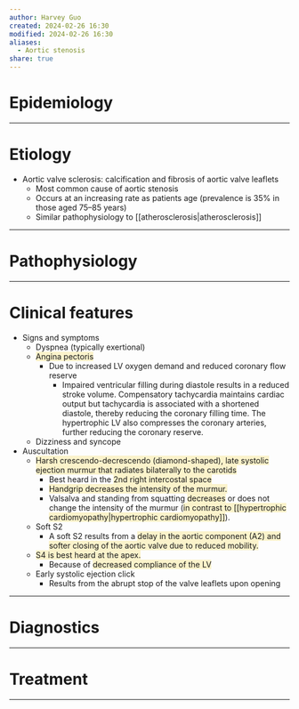 ```yaml
---
author: Harvey Guo
created: 2024-02-26 16:30
modified: 2024-02-26 16:30
aliases:
  - Aortic stenosis
share: true
---
```

# Epidemiology


---
# Etiology
- Aortic valve sclerosis: calcification and fibrosis of aortic valve leaflets
	- Most common cause of aortic stenosis
	- Occurs at an increasing rate as patients age (prevalence is 35% in those aged 75–85 years) 
	- Similar pathophysiology to [[atherosclerosis|atherosclerosis]]

---
# Pathophysiology


---
# Clinical features
- Signs and symptoms
	- Dyspnea (typically exertional)
	- <span style="background:rgba(240, 200, 0, 0.2)">Angina pectoris</span>
		- Due to increased LV oxygen demand and reduced coronary flow reserve
			- Impaired ventricular filling during diastole results in a reduced stroke volume. Compensatory tachycardia maintains cardiac output but tachycardia is associated with a shortened diastole, thereby reducing the coronary filling time. The hypertrophic LV also compresses the coronary arteries, further reducing the coronary reserve.
	- Dizziness and syncope
- Auscultation
	- <span style="background:rgba(240, 200, 0, 0.2)">Harsh crescendo-decrescendo (diamond-shaped), late systolic ejection murmur that radiates bilaterally to the carotids</span>
		- Best heard in the <span style="background:rgba(240, 200, 0, 0.2)">2nd right intercostal space </span>
		- <span style="background:rgba(240, 200, 0, 0.2)">Handgrip decreases the intensity of the murmur. </span>
		- Valsalva and standing from squatting <span style="background:rgba(240, 200, 0, 0.2)">decreases</span> or does not change the intensity of the murmur (<span style="background:rgba(240, 200, 0, 0.2)">in contrast to [[hypertrophic cardiomyopathy|hypertrophic cardiomyopathy]]</span>). 
	- Soft S2 
		- A soft S2 results from a <span style="background:rgba(240, 200, 0, 0.2)">delay in the aortic component (A2) and softer closing of the aortic valve due to reduced mobility.</span>
	- <span style="background:rgba(240, 200, 0, 0.2)">S4 is best heard at the apex. </span>
		- Because of <span style="background:rgba(240, 200, 0, 0.2)">decreased compliance of the LV</span>
	- Early systolic ejection click 
		- Results from the abrupt stop of the valve leaflets upon opening

---
# Diagnostics


---
# Treatment


---
